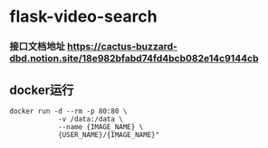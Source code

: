 # flask-video-search


### 接口文档地址 https://cactus-buzzard-dbd.notion.site/18e982bfabd74fd4bcb082e14c9144cb

## docker运行

~~~
docker run -d --rm -p 80:80 \
            -v /data:/data \
            --name {IMAGE_NAME} \
            {USER_NAME}/{IMAGE_NAME}"
~~~
